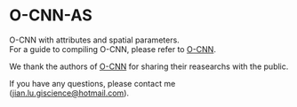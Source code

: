 # O-CNN-AS
O-CNN with attributes and spatial parameters.  
For a guide to compiling O-CNN, please refer to [O-CNN](https://github.com/microsoft/O-CNN/blob/master/README.md).  
  
  
    
We thank the authors of [O-CNN](https://github.com/microsoft/O-CNN) for sharing their reasearchs with the public.

If you have any questions, please contact me (jian.lu.giscience@hotmail.com).
